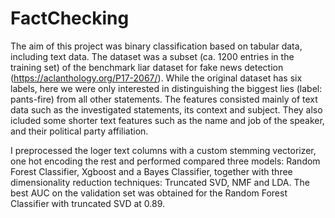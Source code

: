 # FactChecking

The aim of this project was binary classification based on tabular data, including text data. The dataset was a subset (ca. 1200 entries in the training set) of the benchmark liar dataset for fake news detection (https://aclanthology.org/P17-2067/). While the original dataset has six labels, here we were only interested in distinguishing the biggest lies (label: pants-fire) from all other statements. The features consisted mainly of text data such as the investigated statements, its context and subject. They also icluded some shorter text features such as the name and job of the speaker, and their political party affiliation.

I preprocessed the loger text columns with a custom stemming vectorizer, one hot encoding the rest and performed compared three models: Random Forest Classifier, Xgboost and a Bayes Classifier, together with three dimensionality reduction techniques: Truncated SVD, NMF and LDA. The best AUC on the validation set was obtained for the Random Forest Classifier with truncated SVD at 0.89.
